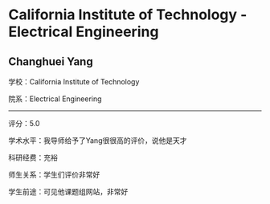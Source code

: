 # California Institute of Technology - Electrical Engineering

## Changhuei Yang

学校：California Institute of Technology

院系：Electrical Engineering

* * *

评分：5.0

学术水平：我导师给予了Yang很很高的评价，说他是天才

科研经费：充裕

师生关系：学生们评价非常好

学生前途：可见他课题组网站，非常好